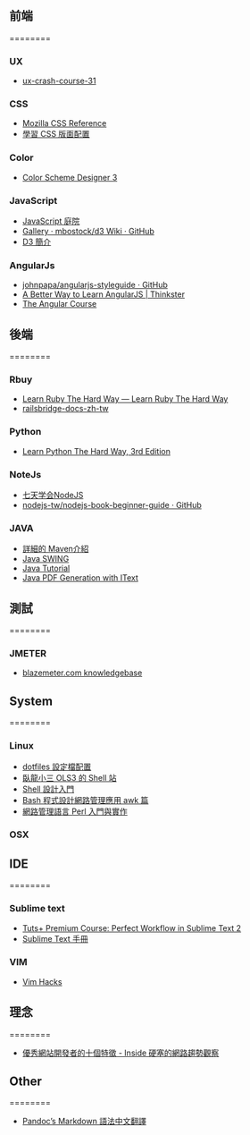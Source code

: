 ## 前端
========

### UX
- [ux-crash-course-31](http://thehipperelement.com/post/75476711614/ux-crash-course-31-fundamentals)

### CSS

- [Mozilla CSS Reference](https://developer.mozilla.org/en-US/docs/Web/CSS/Reference)
- [學習 CSS 版面配置](https://doggy8088.github.io/csslayoutsite/index.html)


### Color 

- [Color Scheme Designer 3](http://colorschemedesigner.com/)

### JavaScript

- [JavaScript 庭院](http://bonsaiden.github.io/JavaScript-Garden/zhtw/)
- [Gallery · mbostock/d3 Wiki · GitHub](https://github.com/mbostock/d3/wiki/Gallery)
- [D3 簡介](http://bost.ocks.org/mike/d3/workshop/)

### AngularJs
- [johnpapa/angularjs-styleguide · GitHub](https://github.com/johnpapa/angularjs-styleguide)
- [A Better Way to Learn AngularJS
 | Thinkster](http://www.thinkster.io/angularjs/GtaQ0oMGIl/a-better-way-to-learn-angularjs)
- [The Angular Course](http://www.angularcourse.com/#/)







## 後端
========

### Rbuy

- [Learn Ruby The Hard Way — Learn Ruby The Hard Way](http://ruby.learncodethehardway.org/book/)
- [railsbridge-docs-zh-tw](http://railsbridge-docs-zh-tw.herokuapp.com/)


### Python

- [Learn Python The Hard Way, 3rd Edition](http://learnpythonthehardway.org/book/)


### NoteJs 

- [七天学会NodeJS](http://nqdeng.github.io/7-days-nodejs/)
- [nodejs-tw/nodejs-book-beginner-guide · GitHub](https://github.com/nodejs-tw/nodejs-book-beginner-guide/)

### JAVA
- [詳細的 Maven介紹](https://code.google.com/p/javawiki/wiki/StarupMaven?wl=zh-Hant)
- [Java SWING](http://docs.oracle.com/javase/tutorial/uiswing/examples/components/index.html#table)
- [ Java Tutorial  ](http://www.java2s.com/Tutorial/Java/CatalogJava.htm)
- [Java PDF Generation with IText](http://tutorials.jenkov.com/java-itext/index.html)




## 測試
========

### JMETER

- [blazemeter.com knowledgebase	](http://community.blazemeter.com/knowledgebase/)


## System 
========

### Linux

- [dotfiles 設定檔配置](http://dotfiles.github.io/)
- [臥龍小三 OLS3 的 Shell 站](http://bash.freesf.tw/)
- [Shell 設計入門](http://tech.ols3.net/techdoc/old/shell/book1.html)
- [Bash 程式設計網路管理應用 awk 篇](http://tech.ols3.net/techdoc/old/awk_intro/)
- [網路管理語言 Perl 入門與實作](http://tech.ols3.net/techdoc/old/perl_intro/)


### OSX




## IDE
========

### Sublime text

- [Tuts+ Premium Course: Perfect Workflow in Sublime Text 2  ](https://tutsplus.com/course/improve-workflow-in-sublime-text-2/)
- [Sublime Text 手冊](http://docs.sublimetext.tw/)

### VIM

- [Vim Hacks](http://www.slideshare.net/c9s/vim-hacks)








## 理念
========

- [優秀網站開發者的十個特徵 - Inside 硬塞的網路趨勢觀察](http://www.inside.com.tw/2014/02/19/10-signs-that-you-are-an-awesome-web-developer)




## Other
========
- [Pandoc’s Markdown 語法中文翻譯](http://pages.tzengyuxio.me/pandoc/#pandocs-markdown)















